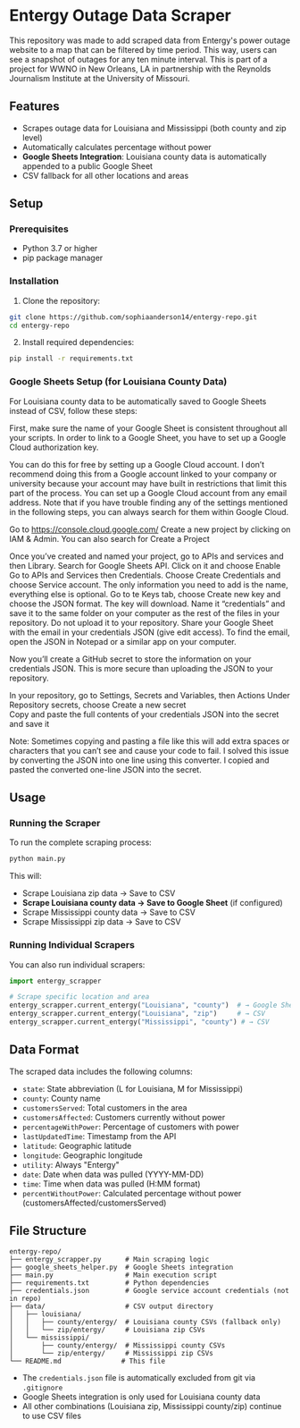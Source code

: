 # Entergy Outage Data Scraper

This repository was made to add scraped data from Entergy's power outage website to a map that can be filtered by time period. This way, users can see a snapshot of outages for any ten minute interval. This is part of a project for WWNO in New Orleans, LA in partnership with the Reynolds Journalism Institute at the University of Missouri. 

## Features

- Scrapes outage data for Louisiana and Mississippi (both county and zip level)
- Automatically calculates percentage without power
- **Google Sheets Integration**: Louisiana county data is automatically appended to a public Google Sheet
- CSV fallback for all other locations and areas

## Setup

### Prerequisites

- Python 3.7 or higher
- pip package manager

### Installation

1. Clone the repository:
```bash
git clone https://github.com/sophiaanderson14/entergy-repo.git
cd entergy-repo
```

2. Install required dependencies:
```bash
pip install -r requirements.txt
```

### Google Sheets Setup (for Louisiana County Data)

For Louisiana county data to be automatically saved to Google Sheets instead of CSV, follow these steps:

First, make sure the name of your Google Sheet is consistent throughout all your scripts. In order to link to a Google Sheet, you have to set up a Google Cloud authorization key. 

You can do this for free by setting up a Google Cloud account. I don’t recommend doing this from a Google account linked to your company or university because your account may have built in restrictions that limit this part of the process. You can set up a Google Cloud account from any email address. Note that if you have trouble finding any of the settings mentioned in the following steps, you can always search for them within Google Cloud. 

Go to https://console.cloud.google.com/ 
Create a new project by clicking on IAM & Admin. You can also search for Create a Project

Once you’ve created and named your project, go to APIs and services and then Library. Search for Google Sheets API. Click on it and choose Enable
Go to APIs and Services then Credentials. Choose Create Credentials and choose Service account. The only information you need to add is the name, everything else is optional. 
Go to te Keys tab, choose Create new key and choose the JSON format. The key will download. Name it “credentials” and save it to the same folder on your computer as the rest of the files in your repository. Do not upload it to your repository. 
Share your Google Sheet with the email in your credentials JSON (give edit access). To find the email, open the JSON in Notepad or a similar app on your computer. 

Now you’ll create a GitHub secret to store the information on your credentials JSON. This is more secure than uploading the JSON to your repository. 

In your repository, go to Settings, Secrets and Variables, then Actions
Under Repository secrets, choose Create a new secret  
Copy and paste the full contents of your credentials JSON into the secret and save it

Note: Sometimes copying and pasting a file like this will add extra spaces or characters that you can’t see and cause your code to fail. I solved this issue by converting the JSON into one line using this converter. I copied and pasted the converted one-line JSON into the secret.

## Usage

### Running the Scraper

To run the complete scraping process:

```bash
python main.py
```

This will:
- Scrape Louisiana zip data → Save to CSV
- **Scrape Louisiana county data → Save to Google Sheet** (if configured)
- Scrape Mississippi county data → Save to CSV  
- Scrape Mississippi zip data → Save to CSV

### Running Individual Scrapers

You can also run individual scrapers:

```python
import entergy_scrapper

# Scrape specific location and area
entergy_scrapper.current_entergy("Louisiana", "county")  # → Google Sheet
entergy_scrapper.current_entergy("Louisiana", "zip")     # → CSV
entergy_scrapper.current_entergy("Mississippi", "county") # → CSV
```

## Data Format

The scraped data includes the following columns:

- `state`: State abbreviation (L for Louisiana, M for Mississippi)
- `county`: County name
- `customersServed`: Total customers in the area
- `customersAffected`: Customers currently without power
- `percentageWithPower`: Percentage of customers with power
- `lastUpdatedTime`: Timestamp from the API
- `latitude`: Geographic latitude
- `longitude`: Geographic longitude
- `utility`: Always "Entergy"
- `date`: Date when data was pulled (YYYY-MM-DD)
- `time`: Time when data was pulled (H:MM format)
- `percentWithoutPower`: Calculated percentage without power (customersAffected/customersServed)

## File Structure

```
entergy-repo/
├── entergy_scrapper.py      # Main scraping logic
├── google_sheets_helper.py  # Google Sheets integration
├── main.py                  # Main execution script
├── requirements.txt         # Python dependencies
├── credentials.json         # Google service account credentials (not in repo)
├── data/                    # CSV output directory
│   ├── louisiana/
│   │   ├── county/entergy/  # Louisiana county CSVs (fallback only)
│   │   └── zip/entergy/     # Louisiana zip CSVs
│   └── mississippi/
│       ├── county/entergy/  # Mississippi county CSVs
│       └── zip/entergy/     # Mississippi zip CSVs
└── README.md               # This file
```


- The `credentials.json` file is automatically excluded from git via `.gitignore`
- Google Sheets integration is only used for Louisiana county data
- All other combinations (Louisiana zip, Mississippi county/zip) continue to use CSV files

